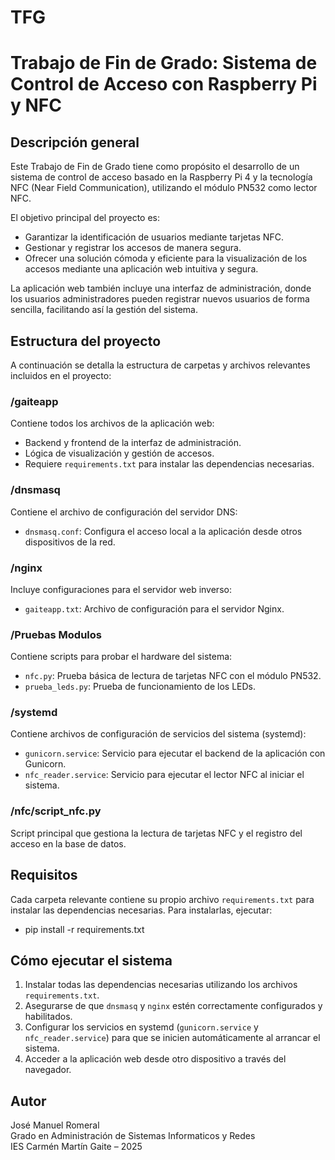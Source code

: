 # TFG

# Trabajo de Fin de Grado: Sistema de Control de Acceso con Raspberry Pi y NFC

## Descripción general

Este Trabajo de Fin de Grado tiene como propósito el desarrollo de un sistema de control de acceso basado en la Raspberry Pi 4 y la tecnología NFC (Near Field Communication), utilizando el módulo PN532 como lector NFC.

El objetivo principal del proyecto es:

- Garantizar la identificación de usuarios mediante tarjetas NFC.
- Gestionar y registrar los accesos de manera segura.
- Ofrecer una solución cómoda y eficiente para la visualización de los accesos mediante una aplicación web intuitiva y segura.

La aplicación web también incluye una interfaz de administración, donde los usuarios administradores pueden registrar nuevos usuarios de forma sencilla, facilitando así la gestión del sistema.

## Estructura del proyecto

A continuación se detalla la estructura de carpetas y archivos relevantes incluidos en el proyecto:

### /gaiteapp
Contiene todos los archivos de la aplicación web:
- Backend y frontend de la interfaz de administración.
- Lógica de visualización y gestión de accesos.
- Requiere `requirements.txt` para instalar las dependencias necesarias.

### /dnsmasq
Contiene el archivo de configuración del servidor DNS:
- `dnsmasq.conf`: Configura el acceso local a la aplicación desde otros dispositivos de la red.

### /nginx
Incluye configuraciones para el servidor web inverso:
- `gaiteapp.txt`: Archivo de configuración para el servidor Nginx.

### /Pruebas Modulos
Contiene scripts para probar el hardware del sistema:
- `nfc.py`: Prueba básica de lectura de tarjetas NFC con el módulo PN532.
- `prueba_leds.py`: Prueba de funcionamiento de los LEDs.

### /systemd
Contiene archivos de configuración de servicios del sistema (systemd):
- `gunicorn.service`: Servicio para ejecutar el backend de la aplicación con Gunicorn.
- `nfc_reader.service`: Servicio para ejecutar el lector NFC al iniciar el sistema.

### /nfc/script_nfc.py
Script principal que gestiona la lectura de tarjetas NFC y el registro del acceso en la base de datos.

## Requisitos

Cada carpeta relevante contiene su propio archivo `requirements.txt` para instalar las dependencias necesarias. Para instalarlas, ejecutar:

- pip install -r requirements.txt


## Cómo ejecutar el sistema

1. Instalar todas las dependencias necesarias utilizando los archivos `requirements.txt`.
2. Asegurarse de que `dnsmasq` y `nginx` estén correctamente configurados y habilitados.
3. Configurar los servicios en systemd (`gunicorn.service` y `nfc_reader.service`) para que se inicien automáticamente al arrancar el sistema.
4. Acceder a la aplicación web desde otro dispositivo a través del navegador.

## Autor

José Manuel Romeral  
Grado en Administración de Sistemas Informaticos y Redes  
IES Carmén Martín Gaite – 2025

